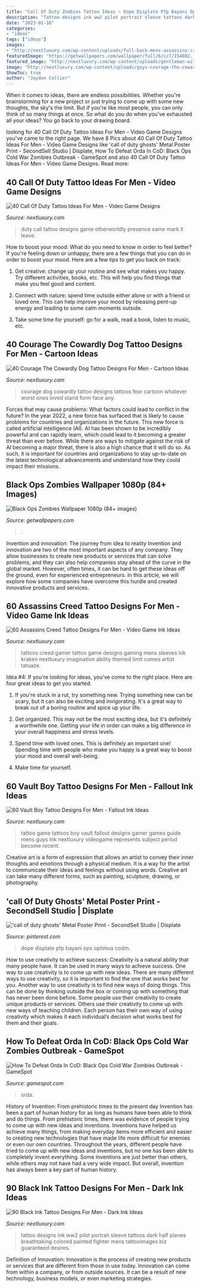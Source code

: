 ```yaml
---
title: "Call Of Duty Zombies Tattoo Ideas ~ Dope Displate Pfp Bayani Ops Optimus Codm"
description: "Tattoo designs ink ww2 pilot portrait sleeve tattoos dark half planes breathtaking colored painted fighter mens tattooimages biz guaranteed desires"
date: "2023-01-16"
categories:
- "ideas"
tags: ["ideas"]
images:
- "http://nextluxury.com/wp-content/uploads/full-back-mens-assassins-creed-video-game-themed-tattoos.jpg"
featuredImage: "https://getwallpapers.com/wallpaper/full/6/c/7/154882.jpg"
featured_image: "http://nextluxury.com/wp-content/uploads/gentleman-with-call-of-duty-tattoo-half-back.jpg"
image: "http://nextluxury.com/wp-content/uploads/guys-courage-the-cowardly-dog-tattoo-design-ideas.jpg"
ShowToc: true
author: "Jaydon Collier"
---
```



When it comes to ideas, there are endless possibilities. Whether you're brainstorming for a new project or just trying to come up with some new thoughts, the sky's the limit. But if you're like most people, you can only think of so many things at once. So what do you do when you've exhausted all your ideas? You go back to your drawing board.

	

		
looking for 40 Call Of Duty Tattoo Ideas For Men - Video Game Designs you've came to the right page. We have 8 Pics about 40 Call Of Duty Tattoo Ideas For Men - Video Game Designs like &#039;call of duty ghosts&#039; Metal Poster Print - SecondSell Studio | Displate, How To Defeat Orda In CoD: Black Ops Cold War Zombies Outbreak - GameSpot and also 40 Call Of Duty Tattoo Ideas For Men - Video Game Designs. Read more:
		
    
## 40 Call Of Duty Tattoo Ideas For Men - Video Game Designs

<img loading=lazy src="http://nextluxury.com/wp-content/uploads/gentleman-with-call-of-duty-tattoo-half-back.jpg" onerror="this.onerror=null;this.src='https://tse3.mm.bing.net/th?id=OIP.vwDg26vcp6GwUsI-HIFMUQHaHa&amp;pid=15.1';" alt="40 Call Of Duty Tattoo Ideas For Men - Video Game Designs">

_Source: nextluxury.com_

>duty call tattoo designs game otherworldly presence same mark ll leave. 

	

How to boost your mood: What do you need to know in order to feel better?
If you're feeling down or unhappy, there are a few things that you can do in order to boost your mood. Here are a few tips to get you back on track: 
1. Get creative: change up your routine and see what makes you happy. Try different activities, books, etc. This will help you find things that make you feel good and content. 

2. Connect with nature: spend time outside either alone or with a friend or loved one. This can help improve your mood by releasing pent-up energy and leading to some calm moments outside. 

3. Take some time for yourself: go for a walk, read a book, listen to music, etc.

    
## 40 Courage The Cowardly Dog Tattoo Designs For Men - Cartoon Ideas

<img loading=lazy src="http://nextluxury.com/wp-content/uploads/guys-courage-the-cowardly-dog-tattoo-design-ideas.jpg" onerror="this.onerror=null;this.src='https://tse4.mm.bing.net/th?id=OIP.hA6QjKDfsJb5t6x_AVD75QHaKT&amp;pid=15.1';" alt="40 Courage The Cowardly Dog Tattoo Designs For Men - Cartoon Ideas">

_Source: nextluxury.com_

>courage dog cowardly tattoo designs tattoos fear cartoon whatever worst ones loved stand form face any. 

	

Forces that may cause problems: What factors could lead to conflict in the future?
In the year 2022, a new force has surfaced that is likely to cause problems for countries and organizations in the future. This new force is called artificial intelligence (AI). AI has been shown to be incredibly powerful and can rapidly learn, which could lead to it becoming a greater threat than ever before. While there are ways to mitigate against the risk of AI becoming a major threat, there is also a high chance that it will do so. As such, it is important for countries and organizations to stay up-to-date on the latest technological advancements and understand how they could impact their missions.

    
## Black Ops Zombies Wallpaper 1080p (84+ Images)

<img loading=lazy src="https://getwallpapers.com/wallpaper/full/6/c/7/154882.jpg" onerror="this.onerror=null;this.src='https://tse2.mm.bing.net/th?id=OIP.yh3jR2YNmZHuREpjLmqmYgHaEK&amp;pid=15.1';" alt="Black Ops Zombies Wallpaper 1080p (84+ images)">

_Source: getwallpapers.com_

>. 

	

Invention and innovation: The journey from idea to reality
Invention and innovation are two of the most important aspects of any company. They allow businesses to create new products or services that can solve problems, and they can also help companies stay ahead of the curve in the global market. However, often times, it can be hard to get these ideas off the ground, even for experienced entrepreneurs. In this article, we will explore how some companies have overcome this hurdle and created innovative products and services.

    
## 60 Assassins Creed Tattoo Designs For Men - Video Game Ink Ideas

<img loading=lazy src="http://nextluxury.com/wp-content/uploads/full-back-mens-assassins-creed-video-game-themed-tattoos.jpg" onerror="this.onerror=null;this.src='https://tse3.mm.bing.net/th?id=OIP.pYmAkSfZoXDtUqV75DrwaQHaJQ&amp;pid=15.1';" alt="60 Assassins Creed Tattoo Designs For Men - Video Game Ink Ideas">

_Source: nextluxury.com_

>tattoos creed gamer tattoo game designs gaming mens sleeves ink kraken nextluxury imagination ability themed limit comes artist tatuaże. 

	

Idea #4:
If you're looking for ideas, you've come to the right place. Here are four great ideas to get you started.
1. If you're stuck in a rut, try something new. Trying something new can be scary, but it can also be exciting and invigorating. It's a great way to break out of a boring routine and spice up your life.

2. Get organized. This may not be the most exciting idea, but it's definitely a worthwhile one. Getting your life in order can make a big difference in your overall happiness and stress levels.

3. Spend time with loved ones. This is definitely an important one! Spending time with people who make you happy is a great way to boost your mood and overall well-being.

4. Make time for yourself.

    
## 60 Vault Boy Tattoo Designs For Men - Fallout Ink Ideas

<img loading=lazy src="http://nextluxury.com/wp-content/uploads/mens-awesome-vault-boy-tattoo-ideas.jpg" onerror="this.onerror=null;this.src='https://tse1.mm.bing.net/th?id=OIP.B7PdhDLS5nEIFe650XffPgHaHa&amp;pid=15.1';" alt="60 Vault Boy Tattoo Designs For Men - Fallout Ink Ideas">

_Source: nextluxury.com_

>tattoo game tattoos boy vault fallout designs gamer games guide mens guys ink nextluxury videogame represents subject period become recent. 

	

Creative art is a form of expression that allows an artist to convey their inner thoughts and emotions through a physical medium. It is a way for the artist to communicate their ideas and feelings without using words. Creative art can take many different forms, such as painting, sculpture, drawing, or photography.

    
## &#039;call Of Duty Ghosts&#039; Metal Poster Print - SecondSell Studio | Displate

<img loading=lazy src="https://i.pinimg.com/736x/ec/f1/9a/ecf19ae4ba972dd9b3445883600243bb.jpg" onerror="this.onerror=null;this.src='https://tse1.mm.bing.net/th?id=OIP.Lrp6xlvbfx0bh5ZdQF49xgHaKX&amp;pid=15.1';" alt="&#039;call of duty ghosts&#039; Metal Poster Print - SecondSell Studio | Displate">

_Source: pinterest.com_

>dope displate pfp bayani ops optimus codm. 

	

How to use creativity to achieve success:
Creativity is a natural ability that many people have. It can be used in many ways to achieve success. One way to use creativity is to come up with new ideas. There are many different ways to use creativity, so it is important to find the one that works best for you. Another way to use creativity is to find new ways of doing things. This can be done by thinking outside the box or coming up with something that has never been done before. Some people use their creativity to create unique products or services. Others use their creativity to come up with new ways of teaching children. Each person has their own way of using creativity which makes it each individual’s decision what works best for them and their goals.

    
## How To Defeat Orda In CoD: Black Ops Cold War Zombies Outbreak - GameSpot

<img loading=lazy src="https://www.gamespot.com/a/uploads/screen_kubrick/1639/16394540/3833124-bocw-season-three-reloaded-016.jpg" onerror="this.onerror=null;this.src='https://tse4.mm.bing.net/th?id=OIP.7VvACU6mqJEKdGh9py0hhAHaEK&amp;pid=15.1';" alt="How To Defeat Orda In CoD: Black Ops Cold War Zombies Outbreak - GameSpot">

_Source: gamespot.com_

>orda. 

	

History of Invention: From prehistoric times to the present day
Invention has been a part of human history for as long as humans have been able to think and do things. From prehistoric times, there was evidence of people trying to come up with new ideas and inventions. Inventions have helped us achieve many things, from making everyday items more efficient and easier to creating new technologies that have made life more difficult for enemies or even our own countries. Throughout the years, different people have tried to come up with new ideas and inventions, but no one has been able to completely invent everything. Some inventions are just better than others, while others may not have had a very wide impact. But overall, invention has always been a key part of human history.

    
## 90 Black Ink Tattoo Designs For Men - Dark Ink Ideas

<img loading=lazy src="http://nextluxury.com/wp-content/uploads/fighter-pilot-portrait-male-black-ink-half-sleeve-tattoo-designs.jpg" onerror="this.onerror=null;this.src='https://tse2.mm.bing.net/th?id=OIP.-O8fGAwFVUbiUWAIL8fm3wHaHa&amp;pid=15.1';" alt="90 Black Ink Tattoo Designs For Men - Dark Ink Ideas">

_Source: nextluxury.com_

>tattoo designs ink ww2 pilot portrait sleeve tattoos dark half planes breathtaking colored painted fighter mens tattooimages biz guaranteed desires. 

	

Definition of Innovation:
Innovation is the process of creating new products or services that are different from those in use today. Innovation can come from within a company, or from outside sources. It can be a result of new technology, business models, or even marketing strategies.

